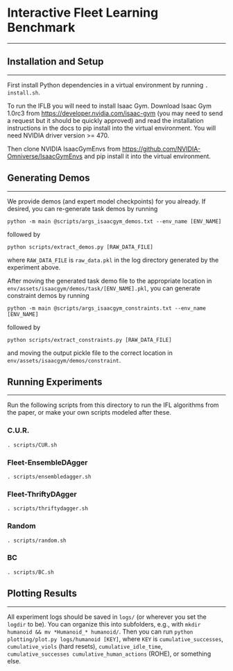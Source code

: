 # Interactive Fleet Learning Benchmark
------------

## Installation and Setup
------------
First install Python dependencies in a virtual environment by running `. install.sh`.

To run the IFLB you will need to install Isaac Gym. Download Isaac Gym 1.0rc3 from https://developer.nvidia.com/isaac-gym (you may need to send a request but it should be quickly approved) and read the installation instructions in the docs to pip install into the virtual environment. You will need NVIDIA driver version >= 470.

Then clone NVIDIA IsaacGymEnvs from https://github.com/NVIDIA-Omniverse/IsaacGymEnvs and pip install it into the virtual environment.

## Generating Demos
------------
We provide demos (and expert model checkpoints) for you already. If desired, you can re-generate task demos by running 

```python -m main @scripts/args_isaacgym_demos.txt --env_name [ENV_NAME]```

followed by 

```python scripts/extract_demos.py [RAW_DATA_FILE]``` 

where `RAW_DATA_FILE` is `raw_data.pkl` in the log directory generated by the experiment above. 

After moving the generated task demo file to the appropriate location in `env/assets/isaacgym/demos/task/[ENV_NAME].pkl`, you can generate constraint demos by running

```python -m main @scripts/args_isaacgym_constraints.txt --env_name [ENV_NAME]```

followed by

```python scripts/extract_constraints.py [RAW_DATA_FILE]``` 

and moving the output pickle file to the correct location in `env/assets/isaacgym/demos/constraint`.

## Running Experiments
------------
Run the following scripts from this directory to run the IFL algorithms from the paper, or make your own scripts modeled after these.

### C.U.R.
`. scripts/CUR.sh`

###  Fleet-EnsembleDAgger
`. scripts/ensembledagger.sh`

###  Fleet-ThriftyDAgger
`. scripts/thriftydagger.sh`

###  Random
`. scripts/random.sh`

###  BC
`. scripts/BC.sh`

## Plotting Results
------------
All experiment logs should be saved in `logs/` (or wherever you set the `logdir` to be). You can organize this into subfolders, e.g., with `mkdir humanoid && mv *Humanoid_* humanoid/`. Then you can run `python plotting/plot.py logs/humanoid [KEY]`, where `KEY` is `cumulative_successes`, `cumulative_viols` (hard resets), `cumulative_idle_time`, `cumulative_successes cumulative_human_actions` (ROHE), or something else.
